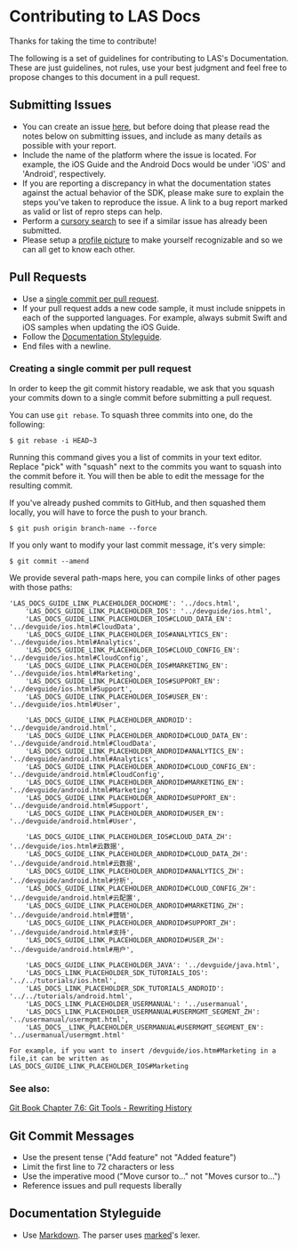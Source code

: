 # Contributing to LAS Docs

Thanks for taking the time to contribute!

The following is a set of guidelines for contributing to LAS's Documentation. These are just guidelines, not rules, use your best judgment and feel free to propose changes to this document in a pull request.

## Submitting Issues

- You can create an issue [here](https://github.com/LeapAppServices/LAS-Docs/issues/new), but before doing that please read the notes below on submitting issues, and include as many details as possible with your report.
- Include the name of the platform where the issue is located. For example, the iOS Guide and the Android Docs would be under 'iOS' and 'Android', respectively.
- If you are reporting a discrepancy in what the documentation states against the actual behavior of the SDK, please make sure to explain the steps you've taken to reproduce the issue. A link to a bug report marked as valid or list of repro steps can help.
- Perform a [cursory search](https://github.com/issues?q=+is%3Aissue+user%3ALeapAppServices) to see if a similar issue has already been submitted.
- Please setup a [profile picture](https://help.github.com/articles/how-do-i-set-up-my-profile-picture) to make yourself recognizable and so we can all get to know each other.

## Pull Requests

- Use a [single commit per pull request](#creating-a-single-commit-per-pull-request).
- If your pull request adds a new code sample, it must include snippets in each of the supported languages. For example, always submit Swift and iOS samples when updating the iOS Guide.
- Follow the [Documentation Styleguide](#documentation-styleguide).
- End files with a newline.

### Creating a single commit per pull request

In order to keep the git commit history readable, we ask that you squash your commits down to a single commit before submitting a pull request.

You can use `git rebase`. To squash three commits into one, do the following:

    $ git rebase -i HEAD~3

Running this command gives you a list of commits in your text editor. Replace "pick" with "squash" next to the commits you want to squash into the commit before it. You will then be able to edit the message for the resulting commit.

If you've already pushed commits to GitHub, and then squashed them locally, you will have to force the push to your branch.

    $ git push origin branch-name --force

If you only want to modify your last commit message, it's very simple:

    $ git commit --amend

We provide several path-maps here, you can compile links of other pages with those paths:

    'LAS_DOCS_GUIDE_LINK_PLACEHOLDER_DOCHOME': '../docs.html',
        'LAS_DOCS_GUIDE_LINK_PLACEHOLDER_IOS': '../devguide/ios.html',
        'LAS_DOCS_GUIDE_LINK_PLACEHOLDER_IOS#CLOUD_DATA_EN': '../devguide/ios.html#CloudData',
        'LAS_DOCS_GUIDE_LINK_PLACEHOLDER_IOS#ANALYTICS_EN': '../devguide/ios.html#Analytics',
        'LAS_DOCS_GUIDE_LINK_PLACEHOLDER_IOS#CLOUD_CONFIG_EN': '../devguide/ios.html#CloudConfig',
        'LAS_DOCS_GUIDE_LINK_PLACEHOLDER_IOS#MARKETING_EN': '../devguide/ios.html#Marketing',
        'LAS_DOCS_GUIDE_LINK_PLACEHOLDER_IOS#SUPPORT_EN': '../devguide/ios.html#Support',
        'LAS_DOCS_GUIDE_LINK_PLACEHOLDER_IOS#USER_EN': '../devguide/ios.html#User',

        'LAS_DOCS_GUIDE_LINK_PLACEHOLDER_ANDROID': '../devguide/android.html',
        'LAS_DOCS_GUIDE_LINK_PLACEHOLDER_ANDROID#CLOUD_DATA_EN': '../devguide/android.html#CloudData',
        'LAS_DOCS_GUIDE_LINK_PLACEHOLDER_ANDROID#ANALYTICS_EN': '../devguide/android.html#Analytics',
        'LAS_DOCS_GUIDE_LINK_PLACEHOLDER_ANDROID#CLOUD_CONFIG_EN': '../devguide/android.html#CloudConfig',
        'LAS_DOCS_GUIDE_LINK_PLACEHOLDER_ANDROID#MARKETING_EN': '../devguide/android.html#Marketing',
        'LAS_DOCS_GUIDE_LINK_PLACEHOLDER_ANDROID#SUPPORT_EN': '../devguide/android.html#Support',
        'LAS_DOCS_GUIDE_LINK_PLACEHOLDER_ANDROID#USER_EN': '../devguide/android.html#User',

        'LAS_DOCS_GUIDE_LINK_PLACEHOLDER_IOS#CLOUD_DATA_ZH': '../devguide/ios.html#云数据',
        'LAS_DOCS_GUIDE_LINK_PLACEHOLDER_ANDROID#CLOUD_DATA_ZH': '../devguide/android.html#云数据',
        'LAS_DOCS_GUIDE_LINK_PLACEHOLDER_ANDROID#ANALYTICS_ZH': '../devguide/android.html#分析',
        'LAS_DOCS_GUIDE_LINK_PLACEHOLDER_ANDROID#CLOUD_CONFIG_ZH': '../devguide/android.html#云配置',
        'LAS_DOCS_GUIDE_LINK_PLACEHOLDER_ANDROID#MARKETING_ZH': '../devguide/android.html#营销',
        'LAS_DOCS_GUIDE_LINK_PLACEHOLDER_ANDROID#SUPPORT_ZH': '../devguide/android.html#支持',
        'LAS_DOCS_GUIDE_LINK_PLACEHOLDER_ANDROID#USER_ZH': '../devguide/android.html#用户',

        'LAS_DOCS_GUIDE_LINK_PLACEHOLDER_JAVA': '../devguide/java.html',
        'LAS_DOCS_LINK_PLACEHOLDER_SDK_TUTORIALS_IOS': '../../tutorials/ios.html',
        'LAS_DOCS_LINK_PLACEHOLDER_SDK_TUTORIALS_ANDROID': '../../tutorials/android.html',
        'LAS_DOCS_LINK_PLACEHOLDER_USERMANUAL': '../usermanual',
        'LAS_DOCS_LINK_PLACEHOLDER_USERMANUAL#USERMGMT_SEGMENT_ZH': '../usermanual/usermgmt.html',
        'LAS_DOCS__LINK_PLACEHOLDER_USERMANUAL#USERMGMT_SEGMENT_EN': '../usermanual/usermgmt.html'
        
    For example, if you want to insert /devguide/ios.htm#Marketing in a file,it can be written as LAS_DOCS_GUIDE_LINK_PLACEHOLDER_IOS#Marketing

### See also:
[Git Book Chapter 7.6: Git Tools - Rewriting History](http://git-scm.com/book/en/v2/Git-Tools-Rewriting-History)

## Git Commit Messages

- Use the present tense ("Add feature" not "Added feature")
- Limit the first line to 72 characters or less
- Use the imperative mood ("Move cursor to..." not "Moves cursor to...")
- Reference issues and pull requests liberally

## Documentation Styleguide

- Use [Markdown](https://daringfireball.net/projects/markdown). The parser uses [marked](https://github.com/chjj/marked)'s lexer.
